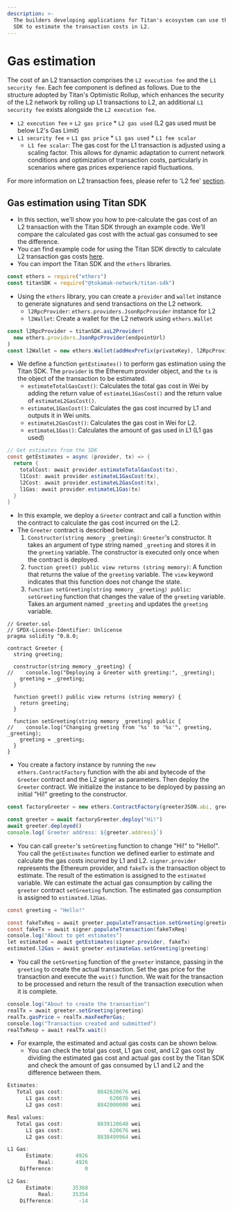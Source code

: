 ```yaml
---
description: >-
  The builders developing applications for Titan's ecosystem can use the Titan
  SDK to estimate the transaction costs in L2.
---
```


# Gas estimation

The cost of an L2 transaction comprises the `L2 execution fee` and the `L1 security fee`. Each fee component is defined as follows. Due to the structure adopted by Titan's Optimistic Rollup, which enhances the security of the L2 network by rolling up L1 transactions to L2, an additional `L1 security fee` exists alongside the `L2 execution fee`.

* `L2 execution fee` = `L2 gas price` \* `L2 gas used` (L2 gas used must be below L2's Gas Limit)
* `L1 security fee` = `L1 gas price` \* `L1 gas used` \* `L1 fee scalar`
  * `L1 fee scalar`: The gas cost for the L1 transaction is adjusted using a scaling factor. This allows for dynamic adaptation to current network conditions and optimization of transaction costs, particularly in scenarios where gas prices experience rapid fluctuations.

For more information on L2 transaction fees, please refer to 'L2 fee' [section](l2-fee.md).

## Gas estimation using Titan SDK

* In this section, we'll show you how to pre-calculate the gas cost of an L2 transaction with the Titan SDK through an example code. We'll compare the calculated gas cost with the actual gas consumed to see the difference.
* You can find example code for using the Titan SDK directly to calculate L2 transaction gas costs [here](https://github.com/tokamak-network/tokamak-titan-example/tree/main/sdk-estimate-gas).
* You can import the Titan SDK and the `ethers` libraries.

```jsx
const ethers = require("ethers")
const titanSDK = require("@tokamak-network/titan-sdk")
```

* Using the `ethers` library, you can create a `provider` and `wallet` instance to generate signatures and send transactions on the L2 network.
  * `l2RpcProvider`: `ethers.providers.JsonRpcProvider` instance for L2
  * `l2Wallet`: Create a wallet for the L2 network using `ethers.Wallet`

```jsx
const l2RpcProvider = titanSDK.asL2Provider(
  new ethers.providers.JsonRpcProvider(endpointUrl)
)
const l2Wallet = new ethers.Wallet(addHexPrefix(privateKey), l2RpcProvider)
```

* We define a function `getEstimates()` to perform gas estimation using the Titan SDK. The `provider` is the Ethereum provider object, and the `tx` is the object of the transaction to be estimated.
  * `estimateTotalGasCost()`: Calculates the total gas cost in Wei by adding the return value of `estimateL1GasCost()` and the return value of `estimateL2GasCost()`.
  * `estimateL1GasCost()`: Calculates the gas cost incurred by L1 and outputs it in Wei units.
  * `estimateL2GasCost()`: Calculates the gas cost in Wei for L2.
  * `estimateL1Gas()`: Calculates the amount of gas used in L1 (L1 gas used)

```java
// Get estimates from the SDK
const getEstimates = async (provider, tx) => {
  return {
    totalCost: await provider.estimateTotalGasCost(tx),
    l1Cost: await provider.estimateL1GasCost(tx),
    l2Cost: await provider.estimateL2GasCost(tx),
    l1Gas: await provider.estimateL1Gas(tx)
  }
}
```

* In this example, we deploy a `Greeter` contract and call a function within the contract to calculate the gas cost incurred on the L2.
* The `Greeter` contract is described below.
  1. `Constructor(string memory _greeting)`: `Greeter`'s constructor. It takes an argument of type string named `_greeting` and stores it in the `greeting` variable. The constructor is executed only once when the contract is deployed.
  2. `function greet() public view returns (string memory)`: A function that returns the value of the `greeting` variable. The `view` keyword indicates that this function does not change the state.
  3. `function setGreeting(string memory _greeting) public`: `setGreeting` function that changes the value of the `greeting` variable. Takes an argument named `_greeting` and updates the `greeting` variable.

```solidity
// Greeter.sol
// SPDX-License-Identifier: Unlicense
pragma solidity ^0.8.0;

contract Greeter {
  string greeting;

  constructor(string memory _greeting) {
//    console.log("Deploying a Greeter with greeting:", _greeting);
    greeting = _greeting;
  }

  function greet() public view returns (string memory) {
    return greeting;
  }

  function setGreeting(string memory _greeting) public {
//    console.log("Changing greeting from '%s' to '%s'", greeting, _greeting);
    greeting = _greeting;
  }
}
```

* You create a factory instance by running the `new ethers.ContractFactory` function with the abi and bytecode of the `Greeter` contract and the L2 signer as parameters. Then deploy the `Greeter` contract. We initialize the instance to be deployed by passing an initial "Hi!" greeting to the constructor.

```jsx
const factoryGreeter = new ethers.ContractFactory(greeterJSON.abi, greeterJSON.bytecode, signer)

const greeter = await factoryGreeter.deploy("Hi!")
await greeter.deployed()
console.log(`Greeter address: ${greeter.address}`)
```

* You can call `greeter`'s `setGreeting` function to change "Hi!" to "Hello!". You call the `getEstimates` function we defined earlier to estimate and calculate the gas costs incurred by L1 and L2. `signer.provider` represents the Ethereum provider, and `fakeTx` is the transaction object to estimate. The result of the estimation is assigned to the `estimated` variable. We can estimate the actual gas consumption by calling the `greeter` contract `setGreeting` function. The estimated gas consumption is assigned to `estimated.l2Gas`.

```java
const greeting = "Hello!"

const fakeTxReq = await greeter.populateTransaction.setGreeting(greeting)
const fakeTx = await signer.populateTransaction(fakeTxReq)
console.log("About to get estimates")
let estimated = await getEstimates(signer.provider, fakeTx)
estimated.l2Gas = await greeter.estimateGas.setGreeting(greeting)
```

* You call the `setGreeting` function of the `greeter` instance, passing in the `greeting` to create the actual transaction. Set the gas price for the transaction and execute the `wait()` function. We wait for the transaction to be processed and return the result of the transaction execution when it is complete.

```java
console.log("About to create the transaction")
realTx = await greeter.setGreeting(greeting)
realTx.gasPrice = realTx.maxFeePerGas;
console.log("Transaction created and submitted")
realTxResp = await realTx.wait()
```

* For example, the estimated and actual gas costs can be shown below.
  * You can check the total gas cost, L1 gas cost, and L2 gas cost by dividing the estimated gas cost and actual gas cost by the Titan SDK and check the amount of gas consumed by L1 and L2 and the difference between them.

```java
Estimates:
   Total gas cost:           8842620676 wei
      L1 gas cost:               620676 wei
      L2 gas cost:           8842000000 wei

Real values:
   Total gas cost:           8839120640 wei
      L1 gas cost:               620676 wei
      L2 gas cost:           8838499964 wei

L1 Gas:
      Estimate:       4926
          Real:       4926
    Difference:          0

L2 Gas:
      Estimate:      35368
          Real:      35354
    Difference:        -14
```
